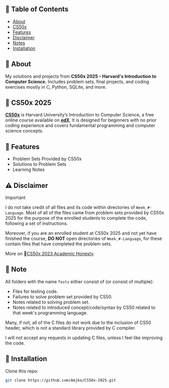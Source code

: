 ## 📃 Table of Contents
 - [About](#-about)
 - [CS50x](#-cs50x-2025)
 - [Features](#-features)
 - [Disclaimer](#%EF%B8%8F-disclaimer)
 - [Notes](#-note)
 - [Installation](#-installation)

## 📌 About
 My solutions and projects from **CS50x 2025 – Harvard's Introduction to Computer Science.** Includes problem sets, final projects, and coding exercises mostly in C, Python, SQLite, and more. 

## 🚀 CS50x 2025
 [**CS50x**](https://cs50.harvard.edu/x/2025/) is Harvard University’s Introduction to Computer Science, a free online course available on [**edX**](https://www.edx.org/learn/computer-science/harvard-university-cs50-s-introduction-to-computer-science). It is designed for beginners with no prior coding experience and covers fundamental programming and computer science concepts.

## 🔧 Features
- Problem Sets Provided by CS50x
- Solutions to Problem Sets
- Learning Notes

## ⚠️ Disclaimer 
> [!IMPORTANT]
> I do not take credit of all files and its code within directories of `Week_#-Language`. Most of all of the files came from problem sets provided by CS50x 2025 for the purpose of the enrolled students to complete the code, following a set of instructions.

 Moreover, if you are an enrolled student at CS50x 2025 and not yet have finished the course, **DO NOT** open directories of `Week_#-Language`, for these contain files that have completed the problem sets.

 More on 🔗[CS50x 2023 Academic Honesty](https://cs50.harvard.edu/x/2023/honesty/).

## 📝 Note
All folders with the name `Tests` either consist of (or consist of multiple):
  - Files for testing code.
  - Failures to solve problem set provided by CS50.
  - Notes related to solving problem set.
  - Notes related to introduced concept/code/syntax by CS50 related to that week's programming language.
  
Many, if not, all of the C files do not work due to the inclusion of CS50 header, which is not a standard library provided by C compiler.

I will not accept any requests in updating C files, unless I feel like improving the code.

## 💾 Installation  
Clone this repo:  
```sh
git clone https://github.com/Amjko/CS50x-2025.git
```
